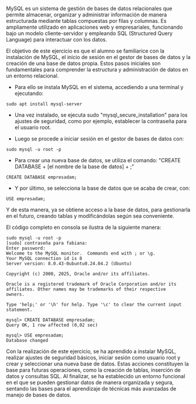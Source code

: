 MySQL es un sistema de gestión de bases de datos relacionales que permite almacenar, organizar y administrar información de manera estructurada mediante tablas compuestas por filas y columnas. Es ampliamente utilizado en aplicaciones web y empresariales, funcionando bajo un modelo cliente-servidor y empleando SQL (Structured Query Language) para interactuar con los datos.

El objetivo de este ejercicio es que el alumno se familiarice con la instalación de MySQL, el inicio de sesión en el gestor de bases de datos y la creación de una base de datos propia. Estos pasos iniciales son fundamentales para comprender la estructura y administración de datos en un entorno relacional. 

- Para ello se instala MySQL en el sistema, accediendo a una terminal y ejecutando: 
```
sudo apt install mysql-server
```

- Una vez instalado, se ejecuta sudo "mysql_secure_installation" para los ajustes de seguridad, como por ejemplo, establecer la contraseña para el usuario root.

- Luego se procede a iniciar sesión en el gestor de bases de datos con:
```
sudo mysql -u root -p
```

- Para crear una nueva base de datos, se utiliza el comando:  "CREATE DATABASE + [el nombre de la base de datos] + ;"
```
CREATE DATABASE empresadam;
```

- Y por último, se selecciona la base de datos que se acaba de crear, con:
```
USE empresadam;
```

Y de esta manera, ya se obtiene acceso a la base de datos, para gestionarla en el futuro, creando tablas y modificándolas según sea conveniente.

El código completo en consola se ilustra de la siguiente manera:

```
sudo mysql -u root -p
[sudo] contraseña para fabiana: 
Enter password: 
Welcome to the MySQL monitor.  Commands end with ; or \g.
Your MySQL connection id is 8
Server version: 8.0.43-0ubuntu0.24.04.2 (Ubuntu)

Copyright (c) 2000, 2025, Oracle and/or its affiliates.

Oracle is a registered trademark of Oracle Corporation and/or its
affiliates. Other names may be trademarks of their respective
owners.

Type 'help;' or '\h' for help. Type '\c' to clear the current input statement.

mysql> CREATE DATABASE empresadam;
Query OK, 1 row affected (0,02 sec)

mysql> USE empresadam;
Database changed
```

Con la realización de este ejercicio, se ha aprendido a instalar MySQL, realizar ajustes de seguridad básicos, iniciar sesión como usuario root y crear y seleccionar una nueva base de datos. Estas acciones constituyen la base para futuras operaciones, como la creación de tablas, inserción de datos y consultas SQL. 
Al finalizar, se ha establecido un entorno funcional en el que se pueden gestionar datos de manera organizada y segura, sentando las bases para el aprendizaje de técnicas más avanzadas de manejo de bases de datos.

